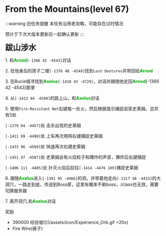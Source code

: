 # From the Mountains(level 67)

:::warning 旧任务提醒
本任务沿用老攻略，可能存在过时情况

预计于下次大版本更新后一起确认更新
:::

<span style="font-size: 25px;">**跋山涉水**</span>

<span class="stage-index">1.</span> 和<font color=00AA00>**Arnod**</font>`[-1366 42 -4543]`对话

<span class="stage-index">2.</span> 在他身后的房子二楼`[-1376 48 -4549]`找到`Lost Dentures`并带回给<font color=00AA00>**Arnod**</font>

<span class="stage-index">3.</span> 在Bucie城寻找到<font color=00AA00>**Axelus**</font>`[-1410 43 -4729]`，对话并跟随他走回<font color=00AA00>**Arnod**</font>[-1366 42 -4543]那里

<span class="stage-index">4.</span> 从`[-1413 44 -4599]`的路上山，和<font color=00AA00>**Axelus**</font>对话

<span class="stage-index">5.</span> 使用`Fire-Resistant Net`右键每一处火，然后根据提示捕捉岩浆史莱姆，总共有5处

`[-1379 84 -4457]`处 击杀出现的史莱姆

`[-1411 99 -4490]`处 上车再次用网右键捕捉史莱姆 

`[-1433 96 -4509]`处 快速再次右键史莱姆

`[-1451 97 -4507]`处 史莱姆会有火焰粒子和爆炸的声音，爆炸后右键捕捉

`[-1406 111 -4485]`处 扑灭火焰后前往`[-1414 -4476 109]`捕捉史莱姆

<span class="stage-index">6.</span> 跟随<font color=00AA00>**Axelus**</font>进入`[-1391 95 -4466]`的洞，并带着他走向`[-1317 48 -4415]`的大洞穴，一路走到底，传送到Boss房，这里有概率不刷boss，/class也无效，需要切换服务器

<span class="stage-index">7.</span> 离开洞穴,和<font color=00AA00>**Axelus**</font>对话

奖励
+ 390000 经验值![](/assets/icon/Experience_Orb.gif =20x)
+ Fire Wire(裤子)